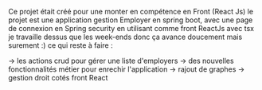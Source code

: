Ce projet était créé pour une monter en compétence en Front (React Js) le projet est une application gestion Employer en spring boot, 
avec une page de connexion en Spring security  en utilisant comme front ReactJs avec tsx  je travaille dessus que les week-ends donc ça avance doucement mais surement :) ce qui reste à faire :

-> les actions crud pour gérer une liste d'employers
-> des nouvelles fonctionnalités métier pour enrechir l'application 
-> rajout de graphes
-> gestion droit cotés front React
